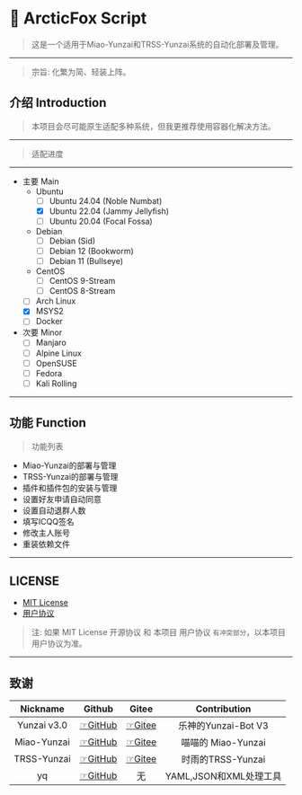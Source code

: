 # 🍥 ArcticFox Script
> 这是一个适用于Miao-Yunzai和TRSS-Yunzai系统的自动化部署及管理。
---
> 宗旨: 化繁为简、轻装上阵。

## 介绍 Introduction
> 本项目会尽可能原生适配多种系统，但我更推荐使用容器化解决方法。
---
> 适配进度
---
- 主要 Main
  - Ubuntu
    - [ ] Ubuntu 24.04 (Noble Numbat)
    - [x] Ubuntu 22.04 (Jammy Jellyfish)
    - [ ] Ubuntu 20.04 (Focal Fossa)
  - Debian
    - [ ] Debian (Sid)
    - [ ] Debian 12 (Bookworm)
    - [ ] Debian 11 (Bullseye)
  - CentOS
    - [ ] CentOS 9-Stream
    - [ ] CentOS 8-Stream
  - [ ] Arch Linux
  - [x] MSYS2
  - [ ] Docker
- 次要 Minor
  - [ ] Manjaro
  - [ ] Alpine Linux
  - [ ] OpenSUSE
  - [ ] Fedora
  - [ ] Kali Rolling
---

## 功能 Function
> 功能列表
  - Miao-Yunzai的部署与管理
  - TRSS-Yunzai的部署与管理
  - 插件和插件包的安装与管理
  - 设置好友申请自动同意
  - 设置自动退群人数
  - 填写ICQQ签名
  - 修改主人账号
  - 重装依赖文件

---
## LICENSE
- [MIT License](https://github.com/ArcticFox520/Yunzai-Bot-Script/blob/main/LICENSE)
-  [用户协议](https://github.com/ArcticFox520/Yunzai-Bot-Script/blob/main/用户协议.txt)
> 注: 如果 MIT License 开源协议 和 本项目 用户协议 `有冲突部分`，以本项目用户协议为准。

---
## 致谢
| Nickname | Github | Gitee  | Contribution |
| :--------: | :--------: | :--------: | :--------: |
| Yunzai v3.0 | [☞GitHub](https://github.com/le-niao/Yunzai-Bot) | [☞Gitee](https://gitee.com/le-niao/Yunzai-Bot) | 乐神的Yunzai-Bot V3 |
| Miao-Yunzai | [☞GitHub](https://github.com/yoimiya-kokomi/Miao-Yunzai) | [☞Gitee](https://gitee.com/yoimiya-kokomi/Miao-Yunzai) | 喵喵的 Miao-Yunzai |
| TRSS-Yunzai | [☞GitHub](https://github.com/TimeRainStarSky/Yunzai) | [☞Gitee](https://gitee.com/TimeRainStarSky/Yunzai) | 时雨的TRSS-Yunzai |
| yq | [☞GitHub](https://github.com/mikefarah/yq) | 无 | YAML,JSON和XML处理工具 |